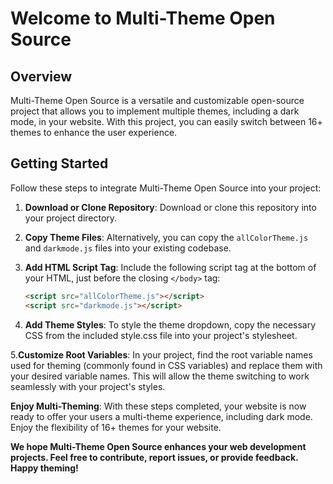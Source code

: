# Welcome to Multi-Theme Open Source

## Overview

Multi-Theme Open Source is a versatile and customizable open-source project that allows you to implement multiple themes, including a dark mode, in your website. With this project, you can easily switch between 16+ themes to enhance the user experience.

## Getting Started

Follow these steps to integrate Multi-Theme Open Source into your project:

1. **Download or Clone Repository**: Download or clone this repository into your project directory.

2. **Copy Theme Files**: Alternatively, you can copy the `allColorTheme.js` and `darkmode.js` files into your existing codebase.

3. **Add HTML Script Tag**: Include the following script tag at the bottom of your HTML, just before the closing `</body>` tag:

   ```html
   <script src="allColorTheme.js"></script>
   <script src="darkmode.js"></script>
4. **Add Theme Styles**: To style the theme dropdown, copy the necessary CSS from the included style.css file into your project's stylesheet.

5.**Customize Root Variables**: In your project, find the root variable names used for theming (commonly found in CSS variables) and replace them with your desired variable names. This will allow the theme switching to work seamlessly with your project's styles.

**Enjoy Multi-Theming**: With these steps completed, your website is now ready to offer your users a multi-theme experience, including dark mode. Enjoy the flexibility of 16+ themes for your website.


**We hope Multi-Theme Open Source enhances your web development projects. Feel free to contribute, report issues, or provide feedback. Happy theming!**
